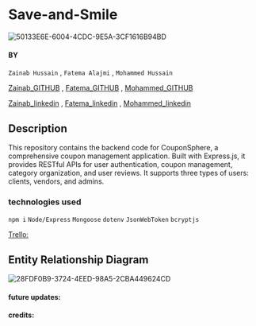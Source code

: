 # Save-and-Smile

![50133E6E-6004-4CDC-9E5A-3CF1616B94BD](https://github.com/ZainabHussain20/Save-and-Smile-/assets/121151845/1cdc7efd-3be1-4db6-a7e2-2555f290466a)

#### BY
`Zainab Hussain` , `Fatema Alajmi` , `Mohammed Hussain`


[Zainab_GITHUB](https://github.com/ZainabHussain20) , [Fatema_GITHUB](https://github.com/fatemaajmi) , [Mohammed_GITHUB](https://github.com/MohdHusain2000)



[Zainab_linkedin](https://www.linkedin.com/in/zainab-hussain-350643310/) , [Fatema_linkedin](https://github.com/fatemaajmi) , [Mohammed_linkedin](https://github.com/fatemaajmi)

## Description
This repository contains the backend code for CouponSphere, a comprehensive coupon management application. Built with Express.js, it provides RESTful APIs for user authentication, coupon management, category organization, and user reviews. It supports three types of users: clients, vendors, and admins.

### technologies used
`npm i`
`Node/Express`
`Mongoose`
`dotenv`
`JsonWebToken`
`bcryptjs`

[Trello:](https://trello.com/b/K10bdZfI/save-and-smile) 

## Entity Relationship Diagram

![28FDF0B9-3724-4EED-98A5-2CBA449624CD](https://github.com/ZainabHussain20/Save-and-Smile-/assets/121151845/d7d15d1a-469f-4e37-9cb3-afb5342f26af)



#### future updates:
#### credits:
